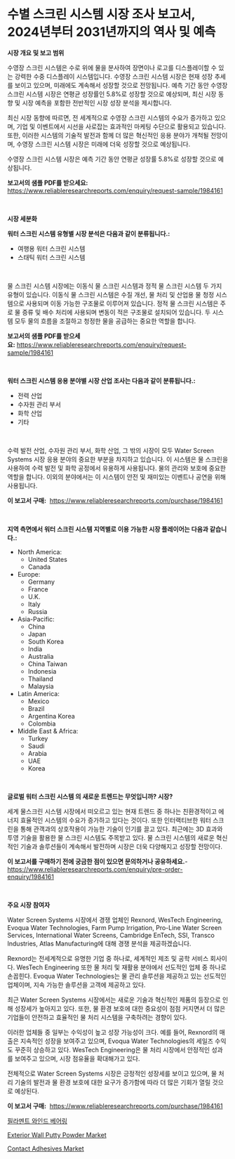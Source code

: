 <p><h1>수별 스크린 시스템 시장 조사 보고서, 2024년부터 2031년까지의 역사 및 예측</h1></p><p><strong>시장 개요 및 보고 범위</strong></p>
<p><p>수영장 스크린 시스템은 수로 위에 물을 분사하여 장면이나 로고를 디스플레이할 수 있는 강력한 수중 디스플레이 시스템입니다. 수영장 스크린 시스템 시장은 현재 성장 추세를 보이고 있으며, 미래에도 계속해서 성장할 것으로 전망됩니다. 예측 기간 동안 수영장 스크린 시스템 시장은 연평균 성장률인 5.8%로 성장할 것으로 예상되며, 최신 시장 동향 및 시장 예측을 포함한 전반적인 시장 성장 분석을 제시합니다.</p><p>최신 시장 동향에 따르면, 전 세계적으로 수영장 스크린 시스템의 수요가 증가하고 있으며, 기업 및 이벤트에서 시선을 사로잡는 효과적인 마케팅 수단으로 활용되고 있습니다. 또한, 이러한 시스템의 기술적 발전과 함께 더 많은 혁신적인 응용 분야가 개척될 전망이며, 수영장 스크린 시스템 시장은 미래에 더욱 성장할 것으로 예상됩니다.</p><p>수영장 스크린 시스템 시장은 예측 기간 동안 연평균 성장률 5.8%로 성장할 것으로 예상됩니다.</p></p>
<p><strong>보고서의 샘플 PDF를 받으세요:</strong> <a href="https://www.reliableresearchreports.com/enquiry/request-sample/1984161">https://www.reliableresearchreports.com/enquiry/request-sample/1984161</a></p>
<p>&nbsp;</p>
<p><strong>시장 세분화</strong></p>
<p><strong>워터 스크린 시스템 유형별 시장 분석은 다음과 같이 분류됩니다.:</strong></p>
<p><ul><li>여행용 워터 스크린 시스템</li><li>스태틱 워터 스크린 시스템</li></ul></p>
<p>&nbsp;</p>
<p><p>물 스크린 시스템 시장에는 이동식 물 스크린 시스템과 정적 물 스크린 시스템 두 가지 유형이 있습니다. 이동식 물 스크린 시스템은 수질 개선, 물 처리 및 산업용 물 청정 시스템으로 사용되며 이동 가능한 구조물로 이루어져 있습니다. 정적 물 스크린 시스템은 주로 물 증류 및 배수 처리에 사용되며 변동이 적은 구조물로 설치되어 있습니다. 두 시스템 모두 물의 흐름을 조절하고 청정한 물을 공급하는 중요한 역할을 합니다.</p></p>
<p><strong>보고서의 샘플 PDF를 받으세요:</strong>&nbsp;<a href="https://www.reliableresearchreports.com/enquiry/request-sample/1984161">https://www.reliableresearchreports.com/enquiry/request-sample/1984161</a></p>
<p>&nbsp;</p>
<p><strong> 워터 스크린 시스템 응용 분야별 시장 산업 조사는 다음과 같이 분류됩니다.:</strong></p>
<p><ul><li>전력 산업</li><li>수자원 관리 부서</li><li>화학 산업</li><li>기타</li></ul></p>
<p>&nbsp;</p>
<p><p>수력 발전 산업, 수자원 관리 부서, 화학 산업, 그 밖의 시장이 모두 Water Screen Systems 시장 응용 분야의 중요한 부분을 차지하고 있습니다. 이 시스템은 물 스크린을 사용하여 수력 발전 및 화학 공정에서 유용하게 사용됩니다. 물의 관리와 보호에 중요한 역할을 합니다. 이외의 분야에서는 이 시스템이 안전 및 재미있는 이벤트나 공연을 위해 사용됩니다.</p></p>
<p><strong>이 보고서 구매:</strong>&nbsp; <a href="https://www.reliableresearchreports.com/purchase/1984161">https://www.reliableresearchreports.com/purchase/1984161</a></p>
<p>&nbsp;</p>
<p><strong>지역 측면에서 워터 스크린 시스템 지역별로 이용 가능한 시장 플레이어는 다음과 같습니다.:</strong></p>
<p><ul>
    <li>
        North America:
        <ul>
            <li>United States</li>
            <li>Canada</li>
        </ul>
    </li>
    <li>
        Europe:
        <ul>
            <li>Germany</li>
            <li>France</li>
            <li>U.K.</li>
            <li>Italy</li>
            <li>Russia</li>
        </ul>
    </li>
    <li>
        Asia-Pacific:
        <ul>
            <li>China</li>
            <li>Japan</li>
            <li>South Korea</li>
            <li>India</li>
            <li>Australia</li>
            <li>China Taiwan</li>
            <li>Indonesia</li>
            <li>Thailand</li>
            <li>Malaysia</li>
        </ul>
    </li>
    <li>
        Latin America:
        <ul>
            <li>Mexico</li>
            <li>Brazil</li>
            <li>Argentina Korea</li>
            <li>Colombia</li>
        </ul>
    </li>
    <li>
        Middle East & Africa:
        <ul>
            <li>Turkey</li>
            <li>Saudi</li>
            <li>Arabia</li>
            <li>UAE</li>
            <li>Korea</li>
        </ul>
    </li>
    </ul></p>
<p>&nbsp;</p>
<p><strong>글로벌 워터 스크린 시스템 의 새로운 트렌드는 무엇입니까? 시장?</strong></p>
<p><p>세계 물스크린 시스템 시장에서 떠오르고 있는 현재 트렌드 중 하나는 친환경적이고 에너지 효율적인 시스템의 수요가 증가하고 있다는 것이다. 또한 인터랙티브한 워터 스크린을 통해 관객과의 상호작용이 가능한 기술이 인기를 끌고 있다. 최근에는 3D 효과와 투영 기술을 활용한 물 스크린 시스템도 주목받고 있다. 물 스크린 시스템의 새로운 혁신적인 기술과 솔루션들이 계속해서 발전하며 시장은 더욱 다양해지고 성장할 전망이다.</p></p>
<p><strong>이 보고서를 구매하기 전에 궁금한 점이 있으면 문의하거나 공유하세요.</strong>- <a href="https://www.reliableresearchreports.com/enquiry/pre-order-enquiry/1984161">https://www.reliableresearchreports.com/enquiry/pre-order-enquiry/1984161</a></p>
<p>&nbsp;</p>
<p><strong>주요 시장 참여자</strong></p>
<p><p>Water Screen Systems 시장에서 경쟁 업체인 Rexnord, WesTech Engineering, Evoqua Water Technologies, Farm Pump Irrigation, Pro-Line Water Screen Services, International Water Screens, Cambridge EnTech, SSI, Transco Industries, Atlas Manufacturing에 대해 경쟁 분석을 제공하겠습니다. </p><p>Rexnord는 전세계적으로 유명한 기업 중 하나로, 세계적인 제조 및 공학 서비스 회사이다. WesTech Engineering 또한 물 처리 및 재활용 분야에서 선도적인 업체 중 하나로 손꼽힌다. Evoqua Water Technologies는 물 관리 솔루션을 제공하고 있는 선도적인 업체이며, 지속 가능한 솔루션을 고객에 제공하고 있다. </p><p>최근 Water Screen Systems 시장에서는 새로운 기술과 혁신적인 제품의 등장으로 인해 성장세가 높아지고 있다. 또한, 물 환경 보호에 대한 중요성이 점점 커지면서 더 많은 기업들이 안전하고 효율적인 물 처리 시스템을 구축하려는 경향이 있다. </p><p>이러한 업체들 중 일부는 수익성이 높고 성장 가능성이 크다. 예를 들어, Rexnord의 매출은 지속적인 성장을 보여주고 있으며, Evoqua Water Technologies의 세일즈 수익도 꾸준히 상승하고 있다. WesTech Engineering은 물 처리 시장에서 안정적인 성과를 보여주고 있으며, 시장 점유율을 확대해가고 있다. </p><p>전체적으로 Water Screen Systems 시장은 긍정적인 성장세를 보이고 있으며, 물 처리 기술의 발전과 물 환경 보호에 대한 요구가 증가함에 따라 더 많은 기회가 열릴 것으로 예상된다.</p></p>
<p><strong>이 보고서 구매:</strong>&nbsp;&nbsp;<a href="https://www.reliableresearchreports.com/purchase/1984161">https://www.reliableresearchreports.com/purchase/1984161</a></p>
<p><p><a href="https://github.com/sougarounis/Market-Research-Report-List-3/blob/main/98295398111.md">필라멘트 와인드 베어링</a></p><p><a href="https://bubble-tree-ea4.notion.site/Exterior-Wall-Putty-Powder-Market-Offer-Valuable-Insights-into-Market-Size-Market-Share-Market-Tre-4a37b95c13a6419b8bfb2c564f8c4b62">Exterior Wall Putty Powder Market</a></p><p><a href="https://thundering-castanet-c65.notion.site/Contact-Adhesives-Market-Size-Growth-Outlook-from-2024-to-2031-projecting-at-Market-s-Trends-Analy-fc5e3d7fe8be4c668ffc9c2b79513c01">Contact Adhesives Market</a></p></p>
